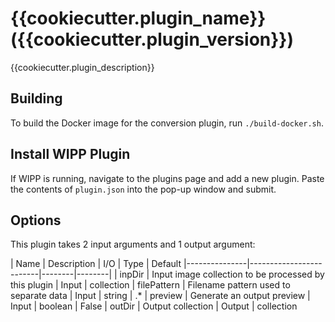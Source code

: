 # {{cookiecutter.plugin_name}} ({{cookiecutter.plugin_version}})

{{cookiecutter.plugin_description}}

## Building

To build the Docker image for the conversion plugin, run `./build-docker.sh`.

## Install WIPP Plugin

If WIPP is running, navigate to the plugins page and add a new plugin. Paste the
contents of `plugin.json` into the pop-up window and submit.

## Options

This plugin takes 2 input arguments and 1 output argument:

| Name          | Description             | I/O    | Type   | Default
|---------------|-------------------------|--------|--------|
| inpDir        | Input image collection to be processed by this plugin | Input | collection
| filePattern   | Filename pattern used to separate data | Input | string | .*
| preview   | Generate an output preview | Input | boolean | False
| outDir        | Output collection | Output | collection
